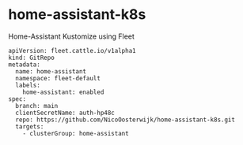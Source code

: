 # home-assistant-k8s
Home-Assistant Kustomize using Fleet

```
apiVersion: fleet.cattle.io/v1alpha1
kind: GitRepo
metadata:
  name: home-assistant
  namespace: fleet-default
  labels:
    home-assistant: enabled
spec:
  branch: main
  clientSecretName: auth-hp48c
  repo: https://github.com/NicoOosterwijk/home-assistant-k8s.git
  targets:
    - clusterGroup: home-assistant
```